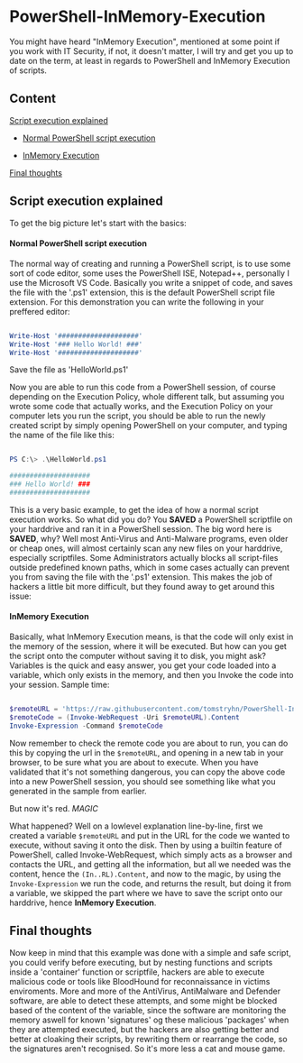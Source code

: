 # PowerShell-InMemory-Execution

You might have heard "InMemory Execution", mentioned at some point if you work with IT Security, if not, it doesn't matter, I will try and get you up to date on the term, at least in regards to PowerShell and InMemory Execution of scripts. 


## Content

[Script execution explained](#script-execution-explained)

- [Normal PowerShell script execution](#normal-powershell-script-execution)

- [InMemory Execution](#inmemory-execution)

[Final thoughts](#final-thoughts)


## Script execution explained

To get the big picture let's start with the basics:

#### Normal PowerShell script execution

The normal way of creating and running a PowerShell script, is to use some sort of code editor, some uses the PowerShell ISE, Notepad++, personally I use the Microsoft VS Code. Basically you write a snippet of code, and saves the file with the '.ps1' extension, this is the default PowerShell script file extension. For this demonstration you can write the following in your preffered editor:

```PowerShell

Write-Host '####################'
Write-Host '### Hello World! ###'
Write-Host '####################'

```

Save the file as 'HelloWorld.ps1'

Now you are able to run this code from a PowerShell session, of course depending on the Execution Policy, whole different talk, but assuming you wrote some code that actually works, and the Execution Policy on your computer lets you run the script, you should be able to run the newly created script by simply opening PowerShell on your computer, and typing the name of the file like this:

```PowerShell

PS C:\> .\HelloWorld.ps1

####################
### Hello World! ###
####################

```

This is a very basic example, to get the idea of how a normal script execution works. So what did you do? You **SAVED** a PowerShell scriptfile on your harddrive and ran it in a PowerShell session. The big word here is **SAVED**, why? Well most Anti-Virus and Anti-Malware programs, even older or cheap ones, will almost certainly scan any new files on your harddrive, especially scriptfiles. Some Administrators actually blocks all script-files outside predefined known paths, which in some cases actually can prevent you from saving the file with the '.ps1' extension. This makes the job of hackers a little bit more difficult, but they found away to get around this issue:

#### InMemory Execution

Basically, what InMemory Execution means, is that the code will only exist in the memory of the session, where it will be executed. But how can you get the script onto the computer without saving it to disk, you might ask? Variables is the quick and easy answer, you get your code loaded into a variable, which only exists in the memory, and then you Invoke the code into your session.
Sample time:

```PowerShell

$remoteURL = 'https://raw.githubusercontent.com/tomstryhn/PowerShell-InMemory-Execution/main/codesamples/VeryFriendlyCode.ps1'       
$remoteCode = (Invoke-WebRequest -Uri $remoteURL).Content  
Invoke-Expression -Command $remoteCode

```

Now remember to check the remote code you are about to run, you can do this by copying the url in the `$remoteURL`, and opening in a new tab in your browser, to be sure what you are about to execute. When you have validated that it's not something dangerous, you can copy the above code into a new PowerShell session, you should see something like what you generated in the sample from earlier.

But now it's red. *MAGIC*

What happened? Well on a lowlevel explanation line-by-line, first we created a variable `$remoteURL` and put in the URL for the code we wanted to execute, without saving it onto the disk. Then by using a builtin feature of PowerShell, called Invoke-WebRequest, which simply acts as a browser and contacts the URL, and getting all the information, but all we needed was the content, hence the `(In..RL).Content`, and now to the magic, by using the `Invoke-Expression` we run the code, and returns the result, but doing it from a variable, we skipped the part where we have to save the script onto our harddrive, hence **InMemory Execution**.

## Final thoughts

Now keep in mind that this example was done with a simple and safe script, you could verify before executing, but by nesting functions and scripts inside a 'container' function or scriptfile, hackers are able to execute malicious code or tools like BloodHound for reconnaissance in victims enviroments. More and more of the AntiVirus, AntiMalware and Defender software, are able to detect these attempts, and some might be blocked based of the content of the variable, since the software are monitoring the memory aswell for known 'signatures' og these malicious 'packages' when they are attempted executed, but the hackers are also getting better and better at cloaking their scripts, by rewriting them or rearrange the code, so the signatures aren't recognised. So it's more less a cat and mouse game.


